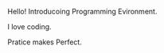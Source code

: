<!DOCTYPE html>
<html lang="en">
<head>
    <meta charset="UTF-8">
    <meta name="viewport" content="width=device-width, initial-scale=1.0">
    <title>Document</title>
</head>
<body>
    <p>Hello! Introducoing Programming Evironment.</p>
    <p>I love coding.</p>
    <p>Pratice makes Perfect.</p>
  
</body>
</html>
